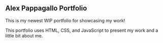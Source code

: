 ## Alex Pappagallo Portfolio
This is my newest WIP portfolio for showcasing my work!

This portfolio uses HTML, CSS, and JavaScript to present my work and a little bit about me. 
